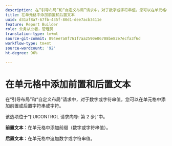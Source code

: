 ```yaml
---
description: 在“引导布局”和“自定义布局”请求中，对于数字或字符串值，您可以在单元格中添加前置或后置字符串或字符。
title: 在单元格中添加前置和后置文本
uuid: d31af8a7-67fb-435f-80d1-dee7acb3411e
feature: Report Builder
role: 业务从业者，管理员
translation-type: tm+mt
source-git-commit: 894ee7a8f761f7aa2590e06708be82e7ecfa3f6d
workflow-type: tm+mt
source-wordcount: '92'
ht-degree: 96%

---
```



# 在单元格中添加前置和后置文本

在“引导布局”和“自定义布局”请求中，对于数字或字符串值，您可以在单元格中添加前置或后置字符串或字符。

该选项位于“[!UICONTROL 请求向导: 第 2 步]”中。

**前置文本：**&#x200B;在单元格中添加前缀（数字或字符串值）。

**后置文本：**&#x200B;在单元格中追加数字或字符串值。
